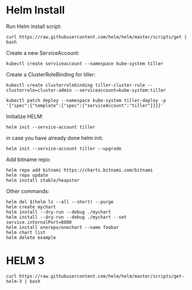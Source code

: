 # Helm Install

Run Helm install script:

`curl https://raw.githubusercontent.com/helm/helm/master/scripts/get | bash`

Create a new ServiceAccount:  

`kubectl create serviceaccount --namespace kube-system tiller`

Create a ClusterRoleBinding for tiller:

`kubectl create clusterrolebinding tiller-cluster-rule --clusterrole=cluster-admin --serviceaccount=kube-system:tiller`

```kubectl patch deploy --namespace kube-system tiller-deploy -p '{"spec":{"template":{"spec":{"serviceAccount":"tiller"}}}}'```

Initialize HELM:

`helm init --service-account tiller`

in case you have already done helm init:

`helm init --service-account tiller --upgrade`

Add bitname repo:
```
helm repo add bitnami https://charts.bitnami.com/bitnami
helm repo update
helm install stable/heapster
```

Other commands:
```
helm del $(helm ls --all --short) --purge
helm create mychart
helm install --dry-run --debug ./mychart
helm install --dry-run --debug ./mychart --set service.internalPort=8080
helm install onerepo/onechart --name foobar
helm chart list
helm delete example
```

# HELM 3

```console
curl https://raw.githubusercontent.com/helm/helm/master/scripts/get-helm-3 | bash
```
<!--stackedit_data:
eyJoaXN0b3J5IjpbMTQ4NzE1MzA3M119
-->